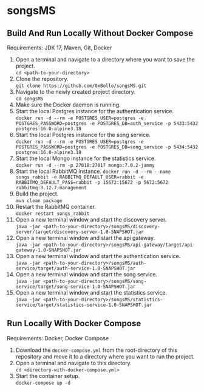 # songsMS

## Build And Run Locally Without Docker Compose
Requirements: JDK 17, Maven, Git, Docker
1. Open a terminal and navigate to a directory where you want to save the project.\
`cd <path-to-your-directory>`
2. Clone the repository.\
`git clone https://github.com/0xBollo/songsMS.git`
3. Navigate to the newly created project directory.\
`cd songsMS`
4. Make sure the Docker daemon is running.
5. Start the local Postgres instance for the authentication service.\
`docker run -d --rm -e POSTGRES_USER=postgres -e POSTGRES_PASSWORD=postgres -e POSTGRES_DB=auth_service -p 5433:5432 postgres:16.0-alpine3.18`
6. Start the local Postgres instance for the song service.\
`docker run -d --rm -e POSTGRES_USER=postgres -e POSTGRES_PASSWORD=postgres -e POSTGRES_DB=song_service -p 5434:5432 postgres:16.0-alpine3.18`
7. Start the local Mongo instance for the statistics service.\
`docker run -d --rm -p 27018:27017 mongo:7.0.2-jammy`
8. Start the local RabbitMQ instance.
`docker run -d --rm --name songs_rabbit -e RABBITMQ_DEFAULT_USER=rabbit -e RABBITMQ_DEFAULT_PASS=rabbit -p 15672:15672 -p 5672:5672 rabbitmq:3.12.7-management`
9. Build the project.\
`mvn clean package`
10. Restart the RabbitMQ container.\
`docker restart songs_rabbit`
11. Open a new terminal window and start the discovery server.\
`java -jar <path-to-your-directory>/songsMS/discovery-server/target/discovery-server-1.0-SNAPSHOT.jar`
12. Open a new terminal window and start the api gateway.\
`java -jar <path-to-your-directory>/songsMS/api-gateway/target/api-gateway-1.0-SNAPSHOT.jar`
13. Open a new terminal window and start the authentication service.\
`java -jar <path-to-your-directory>/songsMS/auth-service/target/auth-service-1.0-SNAPSHOT.jar`
14. Open a new terminal window and start the song service.\
`java -jar <path-to-your-directory>/songsMS/song-service/target/song-service-1.0-SNAPSHOT.jar`
15. Open a new terminal window and start the statistics service.\
`java -jar <path-to-your-directory>/songsMS/statistics-service/target/statistics-service-1.0-SNAPSHOT.jar`

## Run Locally With Docker Compose
Requirements: Docker, Docker Compose
1. Download the `docker-compose.yml` from the root-directory of this repository and move it to a directory where
you want to run the project.
2. Open a terminal and navigate to this directory.\
`cd <directory-with-docker-compose.yml>`
3. Start the container setup.\
`docker-compose up -d`


